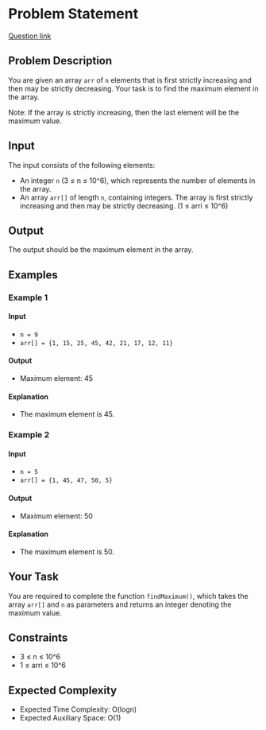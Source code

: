 # Problem Statement
[Question link](https://practice.geeksforgeeks.org/problems/maximum-value-in-a-bitonic-array3001/1?page=1&sprint=ca8ae412173dbd8346c26a0295d098fd&sortBy=difficulty)

## Problem Description

You are given an array `arr` of `n` elements that is first strictly increasing and then may be strictly decreasing. Your task is to find the maximum element in the array.

Note: If the array is strictly increasing, then the last element will be the maximum value.

## Input

The input consists of the following elements:

- An integer `n` (3 ≤ n ≤ 10^6), which represents the number of elements in the array.
- An array `arr[]` of length `n`, containing integers. The array is first strictly increasing and then may be strictly decreasing. (1 ≤ arri ≤ 10^6)

## Output

The output should be the maximum element in the array.

## Examples

### Example 1

#### Input
- `n = 9`
- `arr[] = {1, 15, 25, 45, 42, 21, 17, 12, 11}`

#### Output
- Maximum element: 45

#### Explanation
- The maximum element is 45.

### Example 2

#### Input
- `n = 5`
- `arr[] = {1, 45, 47, 50, 5}`

#### Output
- Maximum element: 50

#### Explanation
- The maximum element is 50.

## Your Task

You are required to complete the function `findMaximum()`, which takes the array `arr[]` and `n` as parameters and returns an integer denoting the maximum value.

## Constraints

- 3 ≤ n ≤ 10^6
- 1 ≤ arri ≤ 10^6

## Expected Complexity

- Expected Time Complexity: O(logn)
- Expected Auxiliary Space: O(1)
